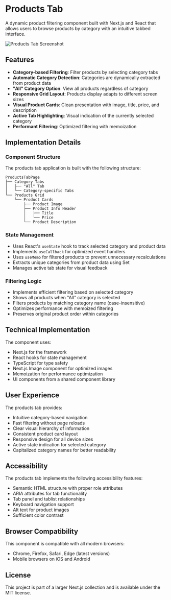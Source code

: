 # Products Tab

A dynamic product filtering component built with Next.js and React that allows users to browse products by category with an intuitive tabbed interface.

![Products Tab Screenshot](https://ik.imagekit.io/nagoevid/nextjs-projects/products-tab.png?updatedAt=1748939564582)

## Features

- **Category-based Filtering**: Filter products by selecting category tabs
- **Automatic Category Detection**: Categories are dynamically extracted from product data
- **"All" Category Option**: View all products regardless of category
- **Responsive Grid Layout**: Products display adapts to different screen sizes
- **Visual Product Cards**: Clean presentation with image, title, price, and description
- **Active Tab Highlighting**: Visual indication of the currently selected category
- **Performant Filtering**: Optimized filtering with memoization

## Implementation Details

### Component Structure

The products tab application is built with the following structure:

```
ProductsTabPage
├── Category Tabs
│   ├── "All" Tab
│   └── Category-specific Tabs
└── Products Grid
    └── Product Cards
        ├── Product Image
        ├── Product Info Header
        │   ├── Title
        │   └── Price
        └── Product Description
```

### State Management

- Uses React's `useState` hook to track selected category and product data
- Implements `useCallback` for optimized event handlers
- Uses `useMemo` for filtered products to prevent unnecessary recalculations
- Extracts unique categories from product data using Set
- Manages active tab state for visual feedback

### Filtering Logic

- Implements efficient filtering based on selected category
- Shows all products when "All" category is selected
- Filters products by matching category name (case-insensitive)
- Optimizes performance with memoized filtering
- Preserves original product order within categories

## Technical Implementation

The component uses:

- Next.js for the framework
- React hooks for state management
- TypeScript for type safety
- Next.js Image component for optimized images
- Memoization for performance optimization
- UI components from a shared component library

## User Experience

The products tab provides:

- Intuitive category-based navigation
- Fast filtering without page reloads
- Clear visual hierarchy of information
- Consistent product card layout
- Responsive design for all device sizes
- Active state indication for selected category
- Capitalized category names for better readability

## Accessibility

The products tab implements the following accessibility features:

- Semantic HTML structure with proper role attributes
- ARIA attributes for tab functionality
- Tab panel and tablist relationships
- Keyboard navigation support
- Alt text for product images
- Sufficient color contrast

## Browser Compatibility

This component is compatible with all modern browsers:

- Chrome, Firefox, Safari, Edge (latest versions)
- Mobile browsers on iOS and Android

## License

This project is part of a larger Next.js collection and is available under the MIT license. 